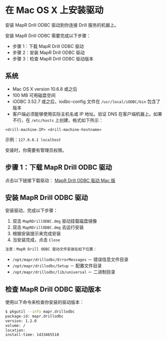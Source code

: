 # 在 Mac OS X 上安装驱动

安装 MapR Drill ODBC 驱动到你连接 Drill 服务的机器上。

安装 MapR Drill ODBC 需要完成以下步骤：
  * 步骤 1：下载 MapR Drill ODBC 驱动
  * 步骤 2：安装 MapR Drill ODBC 驱动
  * 步骤 3：检查 MapR Drill ODBC 驱动版本

## 系统
  * Mac OS X version 10.6.8 或之后
  * 100 MB 可用磁盘空间
  * iODBC 3.52.7 或之后，iodbc-config 文件在 ``` /usr/local/iODBC/bin ``` 包含了版本
  * 客户端必须能够使用实际主机名或 IP 地址。验证 DNS 在客户端机器上。如果不行，在 ``` /etc/hosts ``` 上创建，格式如下所示：
  ```
  <drill-machine-IP> <drill-machine-hostname>
  ```
  示例：``` 127.0.0.1 localhost ```

安装时，你需要有管理员权限。

## 步骤 1：下载 MapR Drill ODBC 驱动

点击以下链接下载驱动：
[MapR Drill ODBC 驱动 Mac 版](http://package.mapr.com/tools/MapR-ODBC/MapR_Drill/MapRDrill_odbc_v1.2.1.1000/MapRDrillODBC.dmg)

## 安装 MapR Drill ODBC 驱动

安装驱动，完成以下步骤：
  1. 双击 ``` MapRDrillODBC.dmg ``` 驱动挂载磁盘镜像
  2. 双击 ``` MapRDrillODBC.dmg ``` 去运行安装
  3. 根据安装提示来完成安装
  4. 当安装完成，点击 ``` Close ```

```bash
注意：MapR Drill ODBC 驱动文件安装在如下位置：
```
* ``` /opt/mapr/drillodbc/ErrorMessages ``` － 错误信息文件目录
* ``` /opt/mapr/drillodbc/Setup ``` － 配置文件目录
* ``` /opt/mapr/drillodbc/lib/universal ``` － 二进制目录

## 检查 MapR Drill ODBC 驱动版本

使用以下命令来检查你安装的驱动版本：
```bash
$ pkgutil --info mapr.drillodbc
package-id: mapr.drillodbc
version: 1.2.0
volume: /
location:
install-time: 1433465518
```
